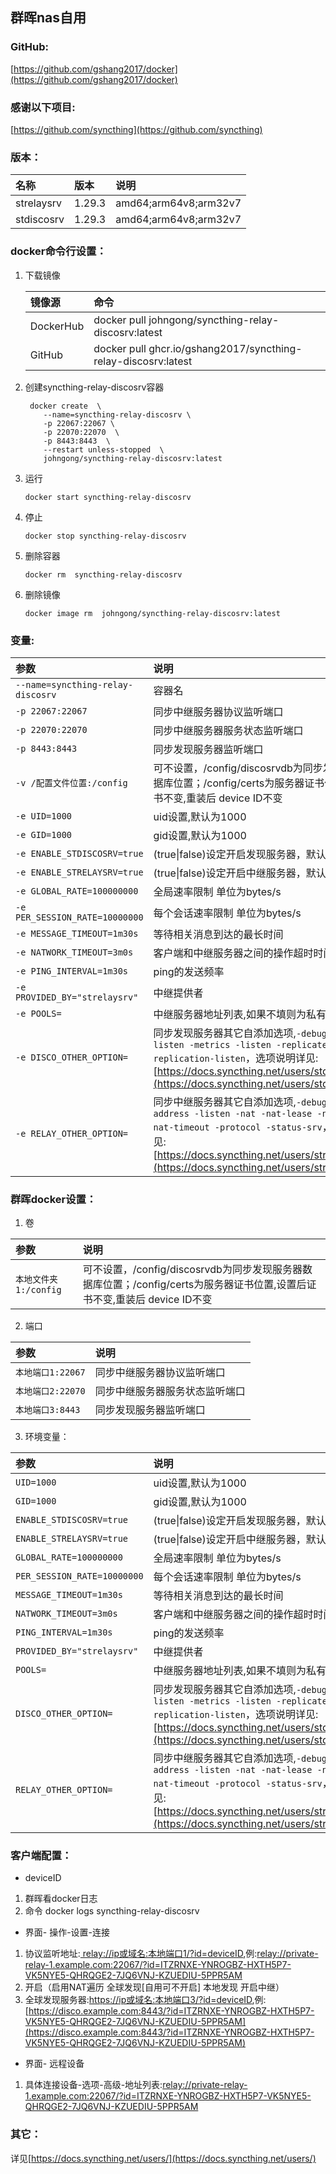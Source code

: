 ## 群晖nas自用

### GitHub:

[https://github.com/gshang2017/docker](https://github.com/gshang2017/docker)

### 感谢以下项目:

[https://github.com/syncthing](https://github.com/syncthing)

### 版本：

|名称|版本|说明|
|:-|:-|:-|
|strelaysrv|1.29.3|amd64;arm64v8;arm32v7|
|stdiscosrv|1.29.3|amd64;arm64v8;arm32v7|

### docker命令行设置：

1. 下载镜像

    |镜像源|命令|
    |:-|:-|
    |DockerHub|docker pull johngong/syncthing-relay-discosrv:latest|
    |GitHub|docker pull ghcr.io/gshang2017/syncthing-relay-discosrv:latest|

2. 创建syncthing-relay-discosrv容器

        docker create  \
           --name=syncthing-relay-discosrv \
           -p 22067:22067 \
           -p 22070:22070  \
           -p 8443:8443  \
           --restart unless-stopped  \
           johngong/syncthing-relay-discosrv:latest

3. 运行

       docker start syncthing-relay-discosrv

4. 停止

       docker stop syncthing-relay-discosrv

5. 删除容器

       docker rm  syncthing-relay-discosrv

6. 删除镜像

       docker image rm  johngong/syncthing-relay-discosrv:latest

### 变量:

|参数|说明|
|:-|:-|
| `--name=syncthing-relay-discosrv` |容器名|
| `-p 22067:22067` |同步中继服务器协议监听端口|
| `-p 22070:22070` |同步中继服务器服务状态监听端口|
| `-p 8443:8443` |同步发现服务器监听端口|
| `-v /配置文件位置:/config` |可不设置，/config/discosrvdb为同步发现服务器数据库位置；/config/certs为服务器证书位置,设置后证书不变,重装后 device ID不变|
| `-e UID=1000` |uid设置,默认为1000|
| `-e GID=1000` |gid设置,默认为1000|
| `-e ENABLE_STDISCOSRV=true` |(true\|false)设定开启发现服务器，默认开启|
| `-e ENABLE_STRELAYSRV=true` |(true\|false)设定开启中继服务器，默认开启|
| `-e GLOBAL_RATE=100000000` |全局速率限制 单位为bytes/s|
| `-e PER_SESSION_RATE=10000000` | 每个会话速率限制 单位为bytes/s|
| `-e MESSAGE_TIMEOUT=1m30s` |等待相关消息到达的最长时间|
| `-e NATWORK_TIMEOUT=3m0s` | 客户端和中继服务器之间的操作超时时间|
| `-e PING_INTERVAL=1m30s` | ping的发送频率|
| `-e PROVIDED_BY="strelaysrv"` |中继提供者|
| `-e POOLS=` |中继服务器地址列表,如果不填则为私有中继|
| `-e DISCO_OTHER_OPTION=` |同步发现服务器其它自添加选项,`-debug -http -listen -metrics -listen -replicate -replication-listen`，选项说明详见:[https://docs.syncthing.net/users/stdiscosrv.html](https://docs.syncthing.net/users/stdiscosrv.html)|
| `-e RELAY_OTHER_OPTION=` |同步中继服务器其它自添加选项,`-debug -ext-address -listen -nat -nat-lease -nat-renewal -nat-timeout -protocol -status-srv`，选项说明详见:[https://docs.syncthing.net/users/strelaysrv.html](https://docs.syncthing.net/users/strelaysrv.html)|

### 群晖docker设置：

1. 卷

|参数|说明|
|:-|:-|
| `本地文件夹1:/config` |可不设置，/config/discosrvdb为同步发现服务器数据库位置；/config/certs为服务器证书位置,设置后证书不变,重装后 device ID不变|

2. 端口

|参数|说明|
|:-|:-|
| `本地端口1:22067` |同步中继服务器协议监听端口|
| `本地端口2:22070` |同步中继服务器服务状态监听端口|
| `本地端口3:8443` |同步发现服务器监听端口|

3. 环境变量：

|参数|说明|
|:-|:-|
| `UID=1000` |uid设置,默认为1000|
| `GID=1000` |gid设置,默认为1000|
| `ENABLE_STDISCOSRV=true` |(true\|false)设定开启发现服务器，默认开启|
| `ENABLE_STRELAYSRV=true` |(true\|false)设定开启中继服务器，默认开启|
| `GLOBAL_RATE=100000000` |全局速率限制 单位为bytes/s|
| `PER_SESSION_RATE=10000000` | 每个会话速率限制 单位为bytes/s|
| `MESSAGE_TIMEOUT=1m30s` |等待相关消息到达的最长时间|
| `NATWORK_TIMEOUT=3m0s` | 客户端和中继服务器之间的操作超时时间|
| `PING_INTERVAL=1m30s` | ping的发送频率|
| `PROVIDED_BY="strelaysrv"` |中继提供者|
| `POOLS=` |中继服务器地址列表,如果不填则为私有中继|
| `DISCO_OTHER_OPTION=` |同步发现服务器其它自添加选项,`-debug -http -listen -metrics -listen -replicate -replication-listen`，选项说明详见:[https://docs.syncthing.net/users/stdiscosrv.html](https://docs.syncthing.net/users/stdiscosrv.html)|
| `RELAY_OTHER_OPTION=` |同步中继服务器其它自添加选项,`-debug -ext-address -listen -nat -nat-lease -nat-renewal -nat-timeout -protocol -status-srv`，选项说明详见:[https://docs.syncthing.net/users/strelaysrv.html](https://docs.syncthing.net/users/strelaysrv.html")|

### 客户端配置：

* deviceID

1. 群晖看docker日志
2. 命令
        docker logs syncthing-relay-discosrv

* 界面- 操作-设置-连接

1. 协议监听地址:[ relay://ip或域名:本地端口1/?id=deviceID]( relay://ip或域名:本地端口1/?id=deviceID),例:[relay://private-relay-1.example.com:22067/?id=ITZRNXE-YNROGBZ-HXTH5P7-VK5NYE5-QHRQGE2-7JQ6VNJ-KZUEDIU-5PPR5AM](relay://private-relay-1.example.com:22067/?id=ITZRNXE-YNROGBZ-HXTH5P7-VK5NYE5-QHRQGE2-7JQ6VNJ-KZUEDIU-5PPR5AM)
2. 开启（启用NAT遍历 全球发现[自用可不开启] 本地发现 开启中继）
3. 全球发现服务器:[https://ip或域名:本地端口3/?id=deviceID](https://ip或域名:本地端口3/?id=deviceID),例:[https://disco.example.com:8443/?id=ITZRNXE-YNROGBZ-HXTH5P7-VK5NYE5-QHRQGE2-7JQ6VNJ-KZUEDIU-5PPR5AM](https://disco.example.com:8443/?id=ITZRNXE-YNROGBZ-HXTH5P7-VK5NYE5-QHRQGE2-7JQ6VNJ-KZUEDIU-5PPR5AM)

*  界面- 远程设备

1. 具体连接设备-选项-高级-地址列表:[relay://private-relay-1.example.com:22067/?id=ITZRNXE-YNROGBZ-HXTH5P7-VK5NYE5-QHRQGE2-7JQ6VNJ-KZUEDIU-5PPR5AM](relay://private-relay-1.example.com:22067/?id=ITZRNXE-YNROGBZ-HXTH5P7-VK5NYE5-QHRQGE2-7JQ6VNJ-KZUEDIU-5PPR5AM)

### 其它：

详见[https://docs.syncthing.net/users/](https://docs.syncthing.net/users/)
